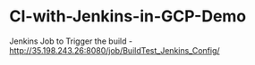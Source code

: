 # CI-with-Jenkins-in-GCP-Demo

Jenkins Job to Trigger the build - http://35.198.243.26:8080/job/BuildTest_Jenkins_Config/
